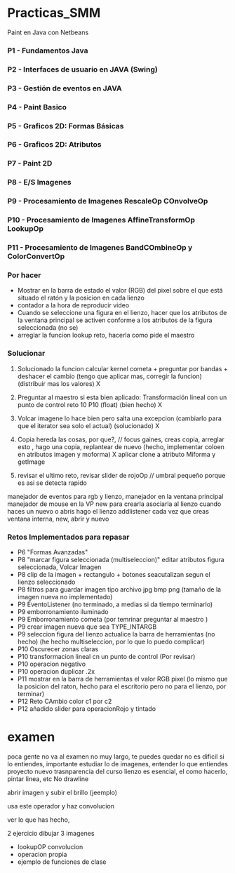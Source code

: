 # Practicas_SMM
Paint en Java con Netbeans

### P1 - Fundamentos Java
### P2 - Interfaces de usuario en JAVA (Swing)
### P3 - Gestión de eventos en JAVA
### P4 - Paint Basico
### P5 - Graficos 2D: Formas Básicas
### P6 - Graficos 2D: Atributos
### P7 - Paint 2D
### P8 - E/S Imagenes
### P9 - Procesamiento de Imagenes RescaleOp COnvolveOp
### P10 - Procesamiento de Imagenes AffineTransformOp LookupOp
### P11 - Procesamiento de Imagenes BandCOmbineOp y ColorConvertOp

### Por hacer
- Mostrar en la barra de estado el valor (RGB) del pixel sobre el que está situado el ratón y la posicion en cada lienzo
- contador a la hora de reproducir video 
- Cuando se seleccione una figura en el lienzo, hacer que los atributos de la ventana principal se activen conforme a los atributos de la figura seleccionada (no se) 
- arreglar la funcion lookup reto, hacerla como pide el maestro

### Solucionar 
1. Solucionado la funcion calcular kernel cometa + preguntar por bandas + deshacer el cambio (tengo que aplicar mas, corregir la funcion) (distribuir mas los valores) X

2. Preguntar al maestro si esta bien aplicado: Transformación lineal con un punto de control reto 10 P10 (float) (bien hecho)
X

3. Volcar imagene lo hace bien pero salta una excepcion (cambiarlo para que el iterator sea solo el actual) (solucionado) X

4. Copia hereda las cosas, por que?, // focus gaines, creas copia, arreglar esto , hago una copia, replantear de nuevo
(hecho, implementar coloen en atributos imagen y moforma)
X aplicar clone a atributo Miforma y getImage

5. revisar el ultimo reto, revisar slider de rojoOp // umbral pequeño porque es asi se detecta rapido 


manejador de eventos para rgb y lienzo, manejador en la ventana principal
manejador de mouse en la VP
new para crearla
asociarla al lienzo
cuando haces un nuevo o abris hago el lienzo
addlistener cada vez que creas ventana interna, new, abrir y nuevo 

### Retos Implementados para repasar
- P6 "Formas Avanzadas"
- P8 "marcar figura seleccionada (multiseleccion)" editar atributos figura seleccionada, Volcar Imagen
- P8 clip de la imagen + rectangulo + botones seacutalizan segun el lienzo seleccionado
- P8 filtros para guardar imagen tipo archivo jpg bmp png (tamaño de la imagen nueva no implementado)
- P9 EventoListener (no terminado, a medias si da tiempo terminarlo)
- P9 emborronamiento iluminado
- P9 Emborronamiento cometa (por temrinar preguntar al maestro )
- P9 crear imagen nueva que sea TYPE_INTARGB
- P9 seleccion figura del lienzo actualice la barra de herramientas (no hecho) (he hecho multiseleccion, por lo que lo puedo complicar)
- P10 Oscurecer zonas claras
- P10 transformacion lineal cn un punto de control (Por revisar)
- P10 operacion negativo
- P10 operacion duplicar .2x
- P11 mostrar en la barra de herramientas el valor RGB pixel (lo mismo que la posicion del raton, hecho para el escritorio pero no para el lienzo, por terminar)
- P12 Reto CAmbio color c1 por c2
- P12 añadido slider para operacionRojo y tintado


# examen
poca gente no va al examen
no muy largo, te puedes quedar
no es dificil si lo entiendes, importante estudiar lo de imagenes, entender lo que entiendes
proyecto nuevo
trasnparencia del curso
lienzo es esencial, el como hacerlo, pintar linea, etc No drawline

abrir imagen y subir el brillo (jeemplo)

usa este operador y haz convolucion

ver lo que has hecho, 


2 ejercicio dibujar
3 imagenes
- lookupOP convolucion
- operacion propia 
- ejemplo de funciones de clase